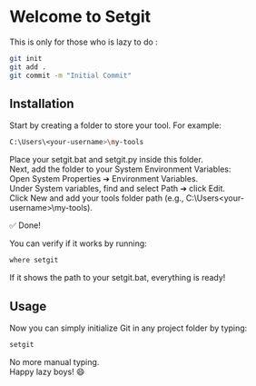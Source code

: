 # Welcome to Setgit

This is only for those who is lazy to do :

```bash
git init
git add .
git commit -m "Initial Commit"
```

## Installation

Start by creating a folder to store your tool.
For example:

```bash
C:\Users\<your-username>\my-tools
```

Place your setgit.bat and setgit.py inside this folder. <br>
Next, add the folder to your System Environment Variables: <br>
Open System Properties ➔ Environment Variables. <br>
Under System variables, find and select Path ➔ click Edit. <br>
Click New and add your tools folder path (e.g., C:\Users\<your-username>\my-tools).

✅ Done!

You can verify if it works by running:

```bash
where setgit
```
If it shows the path to your setgit.bat, everything is ready!

## Usage
Now you can simply initialize Git in any project folder by typing:

```bash
setgit
```
No more manual typing. <br>
Happy lazy boys! 😄